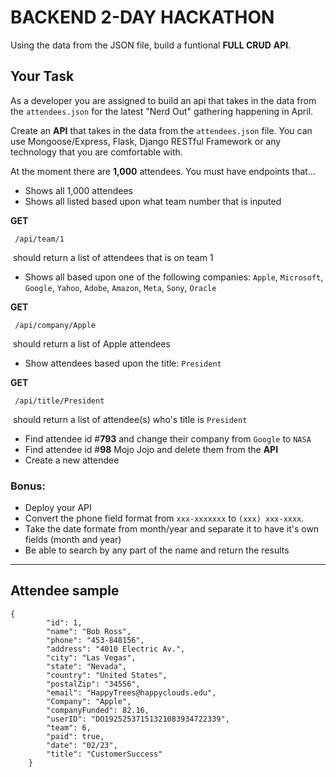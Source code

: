 # BACKEND 2-DAY HACKATHON	

Using the data from the JSON file, build a funtional **FULL CRUD** **API**.

## Your Task

As a developer you are assigned to build an api that takes in the data from the `attendees.json` for the latest "Nerd Out" gathering happening in April. 

Create an **API** that takes in the data from the `attendees.json` file. You can use Mongoose/Express, Flask,  Django RESTful Framework or any technology that you are comfortable with. 

At the moment there are **1,000** attendees. You must have endpoints that...

- Shows all 1,000 attendees
- Shows all listed based upon what team number that is inputed

**GET**

```
 /api/team/1
```

​	should return a list of attendees that is on team 1


- Shows all based upon one of the following companies: `Apple`, `Microsoft`, `Google`, `Yahoo`, `Adobe`, `Amazon`, `Meta`, `Sony`, `Oracle`

**GET**

```
 /api/company/Apple
```

​	should return a list of Apple attendees

- Show attendees based upon the title: `President`

**GET**

```
 /api/title/President
```

​	should return a list of attendee(s) who's title is `President`

- Find attendee id #**793** and change their company from `Google` to `NASA`
- Find attendee id #**98** Mojo Jojo and delete them from the **API**
- Create a new attendee



###  Bonus:

 - Deploy your API
 - Convert the phone field format from `xxx-xxxxxxx` to `(xxx) xxx-xxxx`.
 - Take the date formate from month/year and separate it to have it's own fields (month and year)
 - Be able to search by any part of the name and return the results 

------


## Attendee sample

```
{
		"id": 1,
		"name": "Bob Ross",
		"phone": "453-848156",
		"address": "4010 Electric Av.",
		"city": "Las Vegas",
		"state": "Nevada",
		"country": "United States",
		"postalZip": "34556",
		"email": "HappyTrees@happyclouds.edu",
		"Company": "Apple",
		"companyFunded": 82.16,
		"userID": "DO19252537151321083934722339",
		"team": 6,
		"paid": true,
		"date": "02/23",
		"title": "CustomerSuccess"
	}
```




